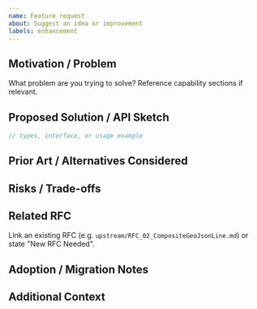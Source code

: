 ```yaml
---
name: Feature request
about: Suggest an idea or improvement
labels: enhancement
---
```


## Motivation / Problem
What problem are you trying to solve? Reference capability sections if relevant.

## Proposed Solution / API Sketch
```ts
// types, interface, or usage example
```

## Prior Art / Alternatives Considered

## Risks / Trade-offs

## Related RFC
Link an existing RFC (e.g. `upstream/RFC_02_CompositeGeoJsonLine.md`) or state "New RFC Needed".

## Adoption / Migration Notes

## Additional Context
